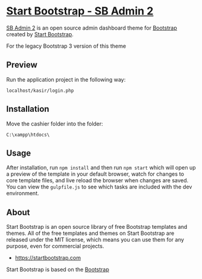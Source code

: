 # [Start Bootstrap - SB Admin 2](https://startbootstrap.com/template-overviews/sb-admin-2/)

[SB Admin 2](https://startbootstrap.com/template-overviews/sb-admin-2/) is an open source admin dashboard theme for [Bootstrap](http://getbootstrap.com/) created by [Start Bootstrap](http://startbootstrap.com/).

For the legacy Bootstrap 3 version of this theme

## Preview
Run the application project in the following way:
```
localhost/kasir/login.php
```

## Installation
Move the cashier folder into the folder:
```
C:\xampp\htdocs\
```

## Usage

After installation, run `npm install` and then run `npm start` which will open up a preview of the template in your default browser, watch for changes to core template files, and live reload the browser when changes are saved. You can view the `gulpfile.js` to see which tasks are included with the dev environment.

## About

Start Bootstrap is an open source library of free Bootstrap templates and themes. All of the free templates and themes on Start Bootstrap are released under the MIT license, which means you can use them for any purpose, even for commercial projects.

-   <https://startbootstrap.com>

Start Bootstrap is based on the [Bootstrap](http://getbootstrap.com/)


